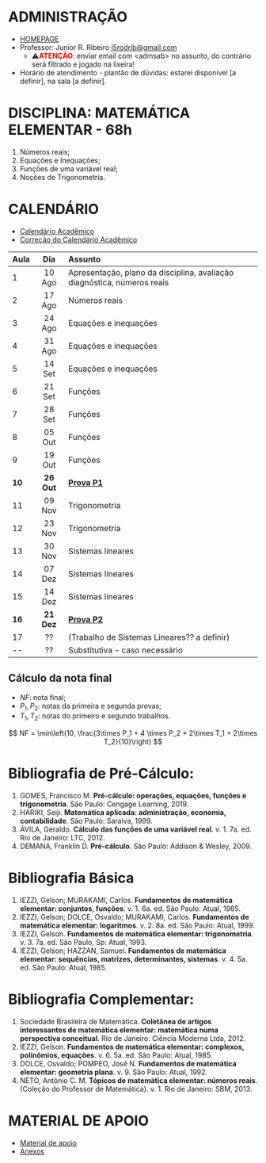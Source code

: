 <script type="text/x-mathjax-config">
MathJax.Hub.Config({tex2jax: {inlineMath: [['$','$'], ['\\(','\\)']]}});
</script>
<script type="text/javascript"
src="https://cdnjs.cloudflare.com/ajax/libs/mathjax/2.7.7/MathJax.js?config=TeX-AMS-MML_HTMLorMML">
</script>

# ADMINISTRAÇÃO
- [HOMEPAGE](https://esan.ufms.br/administracao-esan)
- Professor: Junior R. Ribeiro [j5rodrib@gmail.com](mailto:j5rodrib@gmail.com)
    - ⚠️<strong style="color:#ff0000;">ATENÇÃO</strong>: enviar email com \<admsab\> no assunto, do contrário será filtrado e jogado na lixeira!
- Horário de atendimento - plantão de dúvidas: estarei disponível [a definir], na sala [a definir].

# DISCIPLINA: MATEMÁTICA ELEMENTAR - 68h
1. Números reais;
2. Equações e Inequações;
3. Funções de uma variável real;
4. Noções de Trigonometria.

# CALENDÁRIO
- [Calendário Acadêmico](https://prograd.ufms.br/files/2023/08/Calendario2024-RESOLUCAO-COUN-n-294-de-25-08-2023.pdf)
- [Correção do Calendário Acadêmico](https://boletimoficial.ufms.br/bse/publicacao?id=526856)


| Aula   |    Dia     | Assunto                                                                 |
| :----- | :--------: | :---------------------------------------------------------------------- |
| 1      |   10 Ago   | Apresentação, plano da disciplina, avaliação diagnóstica, números reais |
| 2      |   17 Ago   | Números reais                                                           |
| 3      |   24 Ago   | Equações e inequações                                                   |
| 4      |   31 Ago   | Equações e inequações                                                   |
| 5      |   14 Set   | Equações e inequações                                                   |
| 6      |   21 Set   | Funções                                                                 |
| 7      |   28 Set   | Funções                                                                 |
| 8      |   05 Out   | Funções                                                                 |
| 9      |   19 Out   | Funções                                                                 |
| **10** | **26 Out** | [**Prova P1**](.)                                                       |
| 11     |   09 Nov   | Trigonometria                                                           |
| 12     |   23 Nov   | Trigonometria                                                           |
| 13     |   30 Nov   | Sistemas lineares                                                       |
| 14     |   07 Dez   | Sistemas lineares                                                       |
| 15     |   14 Dez   | Sistemas lineares                                                       |
| **16** | **21 Dez** | [**Prova P2**](.)                                                       |
| 17     |     ??     | (Trabalho de Sistemas Lineares?? a definir)                             |
| --     |     ??     | Substitutiva - caso necessário                                          |

## Cálculo da nota final

- $NF$: nota final;
- $P_1,P_2$: notas da primeira e segunda provas;
- $T_1,T_2$: notas do primeiro e segundo trabalhos.

$$ NF = \min\left(10, \frac{3\times P_1 + 4 \times P_2 + 2\times T_1 + 2\times T_2}{10}\right) $$


# Bibliografia de Pré-Cálculo:

1. GOMES, Francisco M. **Pré-cálculo: operações, equações, funções e trigonometria**. São Paulo: Cengage Learning, 2019.
2. HARIKI, Seiji. **Matemática aplicada: administração, economia, contabilidade**. São Paulo: Saraiva, 1999.
3. ÁVILA, Geraldo. **Cálculo das funções de uma variável real**. v. 1. 7a. ed. Rio de Janeiro: LTC, 2012.
4. DEMANA, Franklin D. **Pré-cálculo**. São Paulo: Addison & Wesley, 2009.


# Bibliografia Básica
1. IEZZI, Gelson; MURAKAMI, Carlos. **Fundamentos de matemática elementar: conjuntos, funções**. v. 1. 6a. ed. São Paulo: Atual, 1985.
2. IEZZI, Gelson; DOLCE, Osvaldo; MURAKAMI, Carlos. **Fundamentos de matemática elementar: logaritmos**. v. 2. 8a. ed. São Paulo: Atual, 1999.
3. IEZZI, Gelson. **Fundamentos de matemática elementar: trigonometria**. v. 3. 7a. ed. São Paulo, Sp: Atual, 1993.
4. IEZZI, Gelson; HAZZAN, Samuel. **Fundamentos de matemática elementar: sequências, matrizes, determinantes, sistemas**. v. 4. 5a. ed. São Paulo: Atual, 1985.


# Bibliografia Complementar:
1. Sociedade Brasileira de Matemática. **Coletânea de artigos interessantes de matemática elementar: matemática numa perspectiva conceitual**. Rio de Janeiro: Ciência Moderna Ltda, 2012.
2. IEZZI, Gelson. **Fundamentos de matemática elementar: complexos, polinômios, equações**. v. 6. 5a. ed. São Paulo: Atual, 1985.
3. DOLCE, Osvaldo; POMPEO, José N. **Fundamentos de matemática elementar: geometria plana**. v. 9. São Paulo: Atual, 1992.
4. NETO, Antônio C. M. **Tópicos de matemática elementar: números reais**. (Coleção do Professor de Matemática). v. 1. Rio de Janeiro: SBM, 2013.

# MATERIAL DE APOIO
 - [Material de apoio](https://j5rodrib.github.io/home/2024-ii/links-uteis.html)
 - [Anexos](https://j5rodrib.github.io/home/2024-ii/anexos/melem/melem.html)
